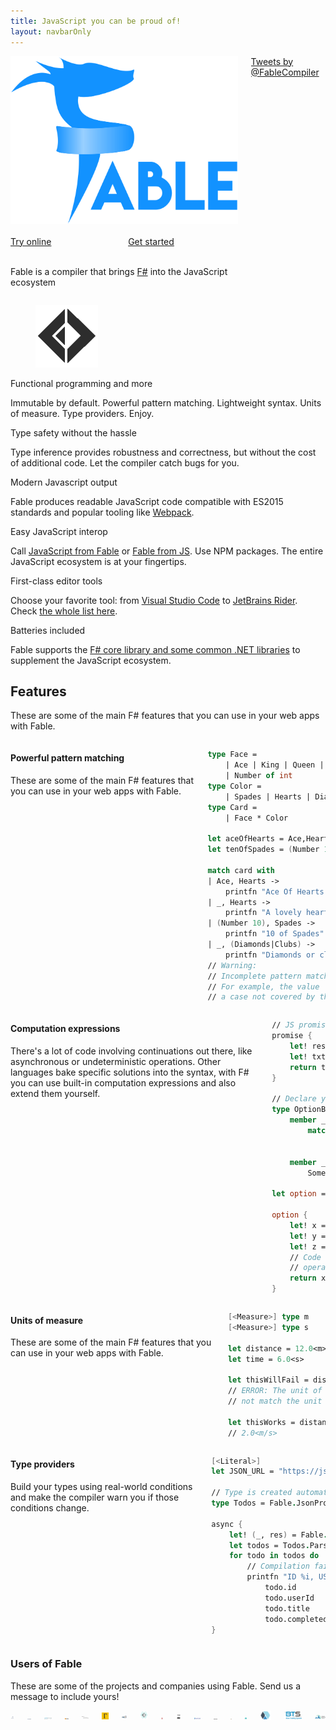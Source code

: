```yaml
---
title: JavaScript you can be proud of!
layout: navbarOnly
---
```


<!--
    Index page of Fable is mostly writtien using HTML because it needs specific layouts

    It is still process as markdown by Nacara so we get nice snippet coloration and also
    benefit of the navbar generation and same style across all Fable website
-->

<!-- Disable the copy-button on all the elements contained inside the container (all this page) -->
<div class="container mt-5" date-disable-copy-button="true">
    <div class="columns is-vcentered">
        <!-- Be careful when updating this div and it's content their is a script strongly dependant on the class names -->
        <div class="column is-offset-2-desktop is-8-desktop is-full-tablet" id="fable-main-header">
            <!-- Fable logo -->
            <figure class="image" style="max-width: 550px; margin: auto">
                <img class="fable-logo" src="/static/img/fable_logo.png" />
            </figure>
            <br />
            <!-- Quick links -->
            <div class="columns">
                <div class="column has-text-centered is-offset-2-tablet is-4-tablet is-offset-3-mobile is-6-mobile">
                    <a class="button is-fullwidth is-success is-outlined is-uppercase" href="https://fable.io/repl">
                        Try online
                    </a>
                </div>
                <div class="column has-text-centered is-4-tablet is-offset-3-mobile is-6-mobile">
                    <a class="button is-fullwidth is-primary is-outlined is-uppercase" href="/docs/2-steps/setup.html">
                        Get started
                    </a>
                </div>
            </div>
            <br />
            <p class="has-text-weight-light is-size-4 has-text-centered">
                Fable is a compiler that brings <a href="http://fsharp.org/">F#</a> into the JavaScript ecosystem
            </p>
        </div>
        <!--
            Hide the twitter feed on touch screens
            It would be better to not load it at all on mobile but for now that's better than nothing
            The not loading part could be handle with the next version of Nacara as it will be
            a dynamic application and not just static website
        -->
        <div class="column is-offset-1-desktop-only is-4-desktop is-3-widescreen is-hidden is-hidden-touch twitter-timeline-container" >
            <a class="twitter-timeline" data-lang="en" data-height="520" data-theme="light" href="https://twitter.com/FableCompiler?ref_src=twsrc%5Etfw">Tweets by @FableCompiler</a> <script async src="https://platform.twitter.com/widgets.js" charset="utf-8"></script>
        </div>
    </div>
    <!--
        Selling points of Fable
        For the sellings points of Fable we use CSS grid instead of Bulma columns
        because we want all the box to have the same height.
        This is not something possible to do dynamically using Flexbox / Bulma columns system
    -->
    <div class="section">
        <div class="selling-points">
            <div class="box selling-point">
                <div class="media">
                    <div class="media-left">
                        <figure class="image is-64x64">
                            <img src="/static/img/fsharp.png" />
                        </figure>
                    </div>
                    <div class="media-content">
                        <span class="title is-5">
                            Functional programming and more
                        </span>
                        <p>
                            Immutable by default. Powerful pattern matching. Lightweight syntax. Units of measure. Type providers. Enjoy.
                        </p>
                    </div>
                </div>
            </div>
            <div class="box selling-point has-background-white">
                <div class="media">
                    <div class="media-left">
                        <span class="icon is-large has-text-black">
                            <i class="fas fa-lock fa-3x"></i>
                        </span>
                    </div>
                    <div class="media-content">
                        <span class="title is-5">
                            Type safety without the hassle
                        </span>
                        <p>
                            Type inference provides robustness and correctness, but without the cost of additional code. Let the compiler catch bugs for you.
                        </p>
                    </div>
                </div>
            </div>
            <div class="box selling-point has-background-white">
                <div class="media">
                    <div class="media-left">
                        <span class="icon is-large has-text-black">
                            <i class="fas fa-wrench fa-3x"></i>
                        </span>
                    </div>
                    <div class="media-content">
                        <span class="title is-5">
                            Modern Javascript output
                        </span>
                        <p>
                            Fable produces readable JavaScript code compatible with ES2015 standards and popular tooling like <a href="https://webpack.js.org/">Webpack</a>.
                        </p>
                    </div>
                </div>
            </div>
            <div class="box selling-point has-background-white">
                <div class="media">
                    <div class="media-left">
                        <span class="icon is-large has-text-black">
                            <i class="fas fa-puzzle-piece fa-3x"></i>
                        </span>
                    </div>
                    <div class="media-content">
                        <span class="title is-5">
                            Easy JavaScript interop
                        </span>
                        <p>
                            Call <a href="/docs/communicate/js-from-fable.html">JavaScript from Fable</a> or <a href="/docs/communicate/fable-from-js.html">Fable from JS</a>. Use NPM packages. The entire JavaScript ecosystem is at your fingertips.
                        </p>
                    </div>
                </div>
            </div>
            <div class="box selling-point has-background-white">
                <div class="media">
                    <div class="media-left">
                        <span class="icon is-large has-text-black">
                            <i class="fas fa-edit fa-3x"></i>
                        </span>
                    </div>
                    <div class="media-content">
                        <span class="title is-5">
                            First-class editor tools
                        </span>
                        <p>
                            Choose your favorite tool: from <a href="https://ionide.io/">Visual Studio Code</a> to <a href="https://www.jetbrains.com/rider/">JetBrains Rider</a>. Check <a href="/docs/2-steps/setup.html#development-tools">the whole list here</a>.
                        </p>
                    </div>
                </div>
            </div>
            <div class="box selling-point has-background-white">
                <div class="media">
                    <div class="media-left">
                        <span class="icon is-large has-text-black">
                            <i class="fas fa-battery-full fa-3x"></i>
                        </span>
                    </div>
                    <div class="media-content">
                        <span class="title is-5">
                            Batteries included
                        </span>
                        <p>
                            Fable supports the <a href="docs/dotnet/compatibility.html">F# core library and some common .NET libraries</a> to supplement the JavaScript ecosystem.
                        </p>
                    </div>
                </div>
            </div>
        </div>
    </div>
    <section class="section">
        <h2 class="title is-2 has-text-primary has-text-centered">
            Features
        </h2>
        <p class="content is-size-5 has-text-centered">
            These are some of the main F# features that you can use in your web apps with Fable.
        </p>
        <div class="columns is-vcentered mt-5">
            <div class="column is-4">
                <h4 class="title has-text-primary">
                    Powerful pattern matching
                </h4>
                <p class="content is-size-5">
                    These are some of the main F# features that you can use in your web apps with Fable.
                </p>
            </div>
            <div class="column is-6 is-offset-1 is-7-tablet">
                <div class="content has-code-block is-normal">

<!-- The indentation/format used has been choosen so the code is displayed
without scrollbar on almost any screen size -->
```fsharp
type Face =
    | Ace | King | Queen | Jack
    | Number of int
type Color =
    | Spades | Hearts | Diamonds | Clubs
type Card =
    | Face * Color

let aceOfHearts = Ace,Hearts
let tenOfSpades = (Number 10), Spades

match card with
| Ace, Hearts ->
    printfn "Ace Of Hearts!"
| _, Hearts ->
    printfn "A lovely heart"
| (Number 10), Spades ->
    printfn "10 of Spades"
| _, (Diamonds|Clubs) ->
    printfn "Diamonds or clubs"
// Warning:
// Incomplete pattern matches on this expression.
// For example, the value '(_,Spades)' may indicate
// a case not covered by the pattern(s).
```
</div> <!-- Markdown is sensible to indentation, this squirk will disappear with next version of Nacara -->
            </div>
        </div>
        <div class="columns is-vcentered mt-5">
            <div class="column is-4">
                <h4 class="title has-text-primary">
                    Computation expressions
                </h4>
                <p class="content is-size-5">
                    There's a lot of code involving continuations out there, like asynchronous or undeterministic operations. Other languages bake specific solutions into the syntax, with F# you can use built-in computation expressions and also extend them yourself.
                </p>
            </div>
            <div class="column is-6 is-offset-1 is-7-tablet">
                <div class="content has-code-block is-normal">

<!-- The indentation/format used has been choosen so the code is displayed
without scrollbar on almost any screen size -->
```fsharp
// JS promises made easy
promise {
    let! res = Fetch.fetch url []
    let! txt = res.text()
    return txt.Length
}

// Declare your own computation expression
type OptionBuilder() =
    member __.Bind(opt, binder) =
        match opt with
            | Some value -> binder value
            | None -> None
    member __.Return(value) =
        Some value

let option = OptionBuilder()

option {
    let! x = trySomething()
    let! y = trySomethingElse()
    let! z = andYetTrySomethingElse()
    // Code will only hit this point if the three
    // operations above return Some
    return x + y + z
}
```
</div> <!-- Markdown is sensible to indentation, this squirk will disappear with next version of Nacara -->
            </div>
        </div>
        <div class="columns is-vcentered mt-5">
            <div class="column is-4">
                <h4 class="title has-text-primary">
                    Units of measure
                </h4>
                <p class="content is-size-5">
                    These are some of the main F# features that you can use in your web apps with Fable.
                </p>
            </div>
            <div class="column is-6 is-offset-1 is-7-tablet">
                <div class="content has-code-block is-normal">

<!-- The indentation/format used has been choosen so the code is displayed
without scrollbar on almost any screen size -->
```fsharp
[<Measure>] type m
[<Measure>] type s

let distance = 12.0<m>
let time = 6.0<s>

let thisWillFail = distance + time
// ERROR: The unit of measure 'm' does
// not match the unit of measure 's'

let thisWorks = distance / time
// 2.0<m/s>
```
</div> <!-- Markdown is sensible to indentation, this squirk will disappear with next version of Nacara -->
            </div>
        </div>
        <div class="columns is-vcentered mt-5">
            <div class="column is-4">
                <h4 class="title has-text-primary">
                    Type providers
                </h4>
                <p class="content is-size-5">
                    Build your types using real-world conditions and make the compiler warn you if those conditions change.
                </p>
            </div>
            <div class="column is-6 is-offset-1 is-7-tablet">
                <div class="content has-code-block is-normal">

<!-- The indentation/format used has been choosen so the code is displayed
without scrollbar on almost any screen size -->
```fsharp
[<Literal>]
let JSON_URL = "https://jsonplaceholder.typicode.com/todos"

// Type is created automatically from the url
type Todos = Fable.JsonProvider.Generator<JSON_URL>

async {
    let! (_, res) = Fable.SimpleHttp.Http.get url
    let todos = Todos.ParseArray res
    for todo in todos do
        // Compilation fail if the JSON schema changes
        printfn "ID %i, USER: %i, TITLE %s, COMPLETED %b"
            todo.id
            todo.userId
            todo.title
            todo.completed
}
```
</div> <!-- Markdown is sensible to indentation, this squirk will disappear with next version of Nacara -->
            </div>
        </div>
    </section>
    <section class="section">
        <h3 class="title is-3 has-text-primary has-text-centered">
            Users of Fable
        </h3>
        <p class="content is-size-5">
            These are some of the projects and companies using Fable. Send us a message to include yours!
        </p>
        <div class="columns is-multiline is-centered is-mobile">
            <div class="column is-narrow">
                <a class="image is-128x128 is-flex is-flex-direction-column is-justify-content-center" href="https://resoptima.com/" target="_blank">
                    <img src="static/img/users/resoptima.png">
                </a>
            </div>
            <div class="column is-narrow">
                <a class="image is-128x128 is-flex is-flex-direction-column is-justify-content-center" href="https://demetrixbio.com" target="_blank">
                    <img src="static/img/users/demetrix.png">
                </a>
            </div>
            <div class="column is-narrow">
                <a class="image is-128x128 is-flex is-flex-direction-column is-justify-content-center" href="https://www.compraga.de/" target="_blank">
                    <img src="static/img/users/compraga.jpeg">
                </a>
            </div>
            <div class="column is-narrow">
                <a class="image is-128x128 is-flex is-flex-direction-column is-justify-content-center" href="https://www.aimtecglobal.com/en/" target="_blank">
                    <img src="static/img/users/aimtec.jpg">
                </a>
            </div>
            <div class="column is-narrow">
                <a class="image is-128x128 is-flex is-flex-direction-column is-justify-content-center" href="http://nsynk.de/" target="_blank">
                    <img src="static/img/users/nsynk.png">
                </a>
            </div>
            <div class="column is-narrow">
                <a class="image is-128x128 is-flex is-flex-direction-column is-justify-content-center" href="https://thegamma.net/" target="_blank">
                    <img src="static/img/users/thegamma.png">
                </a>
            </div>
            <div class="column is-narrow">
                <a class="image is-128x128 is-flex is-flex-direction-column is-justify-content-center" href="https://www.msu-solutions.de/" target="_blank">
                    <img src="static/img/users/msu.jpg">
                </a>
            </div>
            <div class="column is-narrow">
                <a class="image is-128x128 is-flex is-flex-direction-column is-justify-content-center" href="http://ionide.io/" target="_blank">
                    <img src="static/img/users/ionide.png">
                </a>
            </div>
            <div class="column is-narrow">
                <a class="image is-128x128 is-flex is-flex-direction-column is-justify-content-center" href="http://prolucid.ca/" target="_blank">
                    <img src="static/img/users/prolucid.jpg">
                </a>
            </div>
            <div class="column is-narrow">
                <a class="image is-128x128 is-flex is-flex-direction-column is-justify-content-center" href="http://casquenoir.com/" target="_blank">
                    <img src="static/img/users/casquenoir.jpg">
                </a>
            </div>
            <div class="column is-narrow">
                <a class="image is-128x128 is-flex is-flex-direction-column is-justify-content-center" href="https://www.danpower-gruppe.de/" target="_blank">
                    <img src="static/img/users/danpower.png">
                </a>
            </div>
            <div class="column is-narrow">
                <a class="image is-128x128 is-flex is-flex-direction-column is-justify-content-center" href="http://www.tachyus.com/" target="_blank">
                    <img src="static/img/users/tachyus.png">
                </a>
            </div>
            <div class="column is-narrow">
                <a class="image is-128x128 is-flex is-flex-direction-column is-justify-content-center" href="https://axxes.com/en" target="_blank">
                    <img src="static/img/users/axxes.png">
                </a>
            </div>
            <div class="column is-narrow">
                <a class="image is-128x128 is-flex is-flex-direction-column is-justify-content-center" href="https://visualmips.github.io/" target="_blank">
                    <img src="static/img/users/visualmips.png">
                </a>
            </div>
            <div class="column is-narrow">
                <a class="image is-128x128 is-flex is-flex-direction-column is-justify-content-center" href="http://lambdafactory.io/" target="_blank">
                    <img src="static/img/users/lambdafactory.png">
                </a>
            </div>
            <div class="column is-narrow">
                <a class="image is-128x128 is-flex is-flex-direction-column is-justify-content-center" href="https://www.bluetradingsystems.com/" target="_blank">
                    <img src="static/img/users/BTS.svg">
                </a>
            </div>
            <div class="column is-narrow">
                <a class="image is-128x128 is-flex is-flex-direction-column is-justify-content-center" href="https://www.who-umc.org/" target="_blank">
                    <img src="static/img/users/umc.png">
                </a>
            </div>
        </div>
    </section>
</div>

<!--
    This script shows the twitter timeline only when it is ready.
    This avoid weird layout when twitter loading is blocked by an add blocker
-->
<script type="text/javascript">
    window.addEventListener("DOMContentLoaded", () => {
        const twitterContainer = document.querySelector(".twitter-timeline-container");
        const config = { attributes: false, childList: true };
        const callback = function(mutationsList) {
            const isReady = mutationsList.find(function (mutation) {
                return mutation.removedNodes.length !== 0;
            });

            if (isReady) {

                const fableMainHeader = document.querySelector("#fable-main-header");
                fableMainHeader.classList.add("is-8-desktop");
                fableMainHeader.classList.remove("is-offset-2-desktop");

                twitterContainer.classList.remove("is-hidden");
            }
        };

        // Créé une instance de l'observateur lié à la fonction de callback
        const observer = new MutationObserver(callback);

        // Commence à observer le noeud cible pour les mutations précédemment configurées
        observer.observe(twitterContainer, config);
    })
</script>
